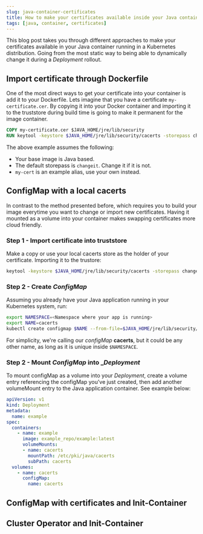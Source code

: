 ```yaml
---
slug: java-container-certificates
title: How to make your certificates available inside your Java container
tags: [java, container, certificates]
---
```


This blog post takes you through different approaches to make your certificates available in your Java container running in a Kubernetes distribution. Going from the most static way to being able to dynamically change it during a _Deployment_ rollout.

## Import certificate through Dockerfile

One of the most direct ways to get your certificate into your container is add it to your Dockerfile. Lets imagine that you have a certificate `my-certificate.cer`. By copying it into your Docker container and importing it to the truststore during build time is going to make it permanent for the image container.

```Dockerfile
COPY my-certificate.cer $JAVA_HOME/jre/lib/security
RUN keytool -keystore $JAVA_HOME/jre/lib/security/cacerts -storepass changeit -noprompt -trustcacerts -importcert -alias my-cert -file $JAVA_HOME/jre/lib/security/my-certificate.cer
```

The above example assumes the following:

 - Your base image is Java based.
 - The default storepass is `changeit`. Change it if it is not.
 - `my-cert` is an example alias, use your own instead.

## ConfigMap with a local cacerts

In contrast to the method presented before, which requires you to build your image everytime you want to change or import new certificates. Having it mounted as a volume into your container makes swapping certificates more cloud friendly.

### Step 1 - Import certificate into truststore

Make a copy or use your local cacerts store as the holder of your certificate. Importing it to the trustore:

```bash
keytool -keystore $JAVA_HOME/jre/lib/security/cacerts -storepass changeit -noprompt -trustcacerts -importcert -alias my-cert -file $JAVA_HOME/jre/lib/security/my-certificate.cer
```

### Step 2 - Create _ConfigMap_

Assuming you already have your Java application running in your Kubernetes system, run:

```bash
export NAMESPACE=<Namespace where your app is running>
export NAME=cacerts
kubectl create configmap $NAME --from-file=$JAVA_HOME/jre/lib/security/cacerts -n $NAMESPACE
```

For simplicity, we're calling our _configMap_ __cacerts__, but it could be any other name, as long as it is unique inside `$NAMESPACE`.

### Step 2 - Mount _ConfigMap_ into __Deployment_

To mount configMap as a volume into your _Deployment_, create a volume entry referencing the configMap you've just created, then add another volumeMount entry to the Java application container. See example below:

```yaml
apiVersion: v1
kind: Deployment
metadata:
  name: example
spec:
  containers:
    - name: example
      image: example_repo/example:latest
      volumeMounts:
      - name: cacerts
        mountPath: /etc/pki/java/cacerts
        subPath: cacerts
  volumes:
    - name: cacerts
      configMap:
        name: cacerts
```
## ConfigMap with certificates and Init-Container

## Cluster Operator and Init-Container